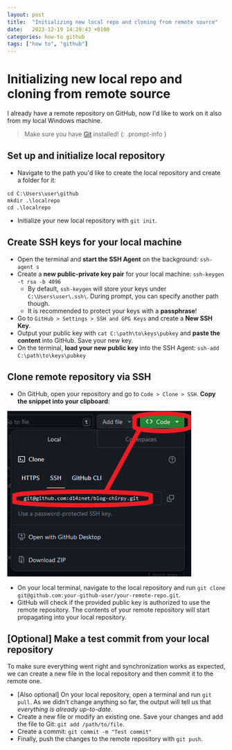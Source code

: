 ```yaml
---
layout: post
title:  "Initializing new local repo and cloning from remote source"
date:   2023-12-19 14:29:43 +0100
categories: how-to github
tags: ["how to", "github"]
---
```


# Initializing new local repo and cloning from remote source

I already have a remote repository on GitHub, now I'd like to work on it also from my local Windows machine.

> Make sure you have [Git](https://git-scm.com/) installed!
{: .prompt-info }

## Set up and initialize local repository

* Navigate to the path you'd like to create the local repository and create a folder for it: 

```console
cd C:\Users\user\github
mkdir .\localrepo
cd .\localrepo
```
* Initialize your new local repository with `git init`.

## Create SSH keys for your local machine

* Open the terminal and **start the SSH Agent** on the background: `ssh-agent s`
* Create a **new public-private key pair** for your local machine: `ssh-keygen -t rsa -b 4096`
  * By default, `ssh-keygen` will store your keys under `C:\Users\user\.ssh\`. During prompt, you can specify another path though.
  * It is recommended to protect your keys with a **passphrase**!
* Go to `GitHub > Settings > SSH and GPG Keys` and create a **New SSH Key**.
* Output your public key with `cat C:\path\to\keys\pubkey` and **paste the content** into GitHub. Save your new key.
* On the terminal, **load your new public key** into the SSH Agent: `ssh-add C:\path\to\keys\pubkey`

## Clone remote repository via SSH

* On GitHub, open your repository and go to `Code > Clone > SSH`. **Copy the snippet into your clipboard**:

![Copy the code snippet to clone your repository via SSH](assets/img/ssh-clone-repo.png)

* On your local terminal, navigate to the local repository and run `git clone git@github.com:your-github-user/your-remote-repo.git`.
* GitHub will check if the provided public key is authorized to use the remote repository. The contents of your remote repository will start propagating into your local repository.

## [Optional] Make a test commit from your local repository

To make sure everything went right and synchronization works as expected, we can create a new file in the local repository and then commit it to the remote one.

* [Also optional] On your local repository, open a terminal and run `git pull`. As we didn't change anything so far, the output will tell us that *everything is already up-to-date*.
* Create a new file or modify an existing one. Save your changes and add the file to Git: `git add /path/to/file`.
* Create a commit: `git commit -m "Test commit"`
* Finally, push the changes to the remote repository with `git push`.

